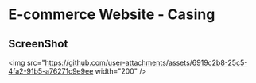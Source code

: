 # E-commerce Website - Casing

## ScreenShot
<img src="https://github.com/user-attachments/assets/6919c2b8-25c5-4fa2-91b5-a76271c9e9ee width="200" />
